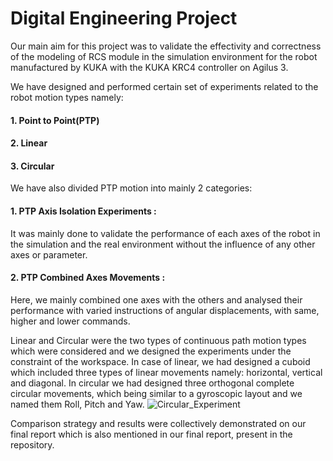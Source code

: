 # Digital Engineering Project


Our main aim for this project was to validate the effectivity and correctness of the modeling of RCS module in the simulation environment for the robot manufactured by KUKA with the KUKA KRC4 controller on Agilus 3.

We have designed and performed certain set of experiments related to the robot motion types namely:
#### 1. Point to Point(PTP)
#### 2. Linear
#### 3. Circular

We have also divided PTP motion into mainly 2 categories:
#### 1. PTP Axis Isolation Experiments : ####
It was mainly done to validate the performance of each axes of the robot in the simulation and the real environment without the influence of any other axes or parameter.
#### 2. PTP Combined Axes Movements : ####
Here, we mainly combined one axes with the others and analysed their performance with varied instructions of angular displacements, with same, higher and lower commands.

Linear and Circular were the two types of continuous path motion types which were considered and we designed the experiments under the constraint of the workspace. In case of linear, we had designed a cuboid which included three types of linear movements namely: horizontal, vertical and diagonal.
In circular we had designed three orthogonal complete circular movements, which being similar to a gyroscopic layout and we named them Roll, Pitch and Yaw.
![Circular_Experiment](https://user-images.githubusercontent.com/56831972/155882962-65e86fb6-8735-433f-aec1-c95960f5bc21.PNG)

Comparison strategy and results were collectively demonstrated on our final report which is also mentioned in our final report, present in the repository.
